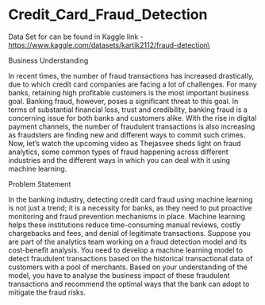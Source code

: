 # Credit_Card_Fraud_Detection

Data Set for can be found in Kaggle 
link - https://www.kaggle.com/datasets/kartik2112/fraud-detection\


Business Understanding

In recent times, the number of fraud transactions has increased drastically, due to which credit card companies are facing a lot of challenges. For many banks, retaining high profitable customers is the most important business goal. Banking fraud, however, poses a significant threat to this goal. In terms of substantial financial loss, trust and credibility, banking fraud is a concerning issue for both banks and customers alike. With the rise in digital payment channels, the number of fraudulent transactions is also increasing as fraudsters are finding new and different ways to commit such crimes.
Now, let’s watch the upcoming video as Thejasvee sheds light on fraud analytics, some common types of fraud happening across different industries and the different ways in which you can deal with it using machine learning.

Problem Statement

In the banking industry, detecting credit card fraud using machine learning is not just a trend; it is a necessity for banks, as they need to put proactive monitoring and fraud prevention mechanisms in place. Machine learning helps these institutions reduce time-consuming manual reviews, costly chargebacks and fees, and denial of legitimate transactions.
Suppose you are part of the analytics team working on a fraud detection model and its cost-benefit analysis. You need to develop a machine learning model to detect fraudulent transactions based on the historical transactional data of customers with a pool of merchants. Based on your understanding of the model, you have to analyse the business impact of these fraudulent transactions and recommend the optimal ways that the bank can adopt to mitigate the fraud risks.
